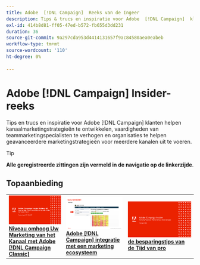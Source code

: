 ```yaml
---
title: Adobe  [!DNL Campaign]  Reeks van de Ingeer
description: Tips & trucs en inspiratie voor Adobe  [!DNL Campaign]  klanten helpen kanaalmarketing strategieën evolueren, de vaardigheden van de teammarketing praktiseraar opheffen, en de organisaties helpen meer geavanceerde dwars-kanaal marketing strategieën lanceren.
exl-id: 414b8d81-ff05-47ed-b572-fb655d3dd231
duration: 36
source-git-commit: 9a297cda953d4414131657f9ac84580aea0eabeb
workflow-type: tm+mt
source-wordcount: '110'
ht-degree: 0%

---
```


# Adobe [!DNL Campaign] Insider-reeks

Tips en trucs en inspiratie voor Adobe [!DNL Campaign] klanten helpen kanaalmarketingstrategieën te ontwikkelen, vaardigheden van teammarketingspecialisten te verhogen en organisaties te helpen geavanceerdere marketingstrategieën voor meerdere kanalen uit te voeren.

>[!TIP]
>
>**Alle geregistreerde zittingen zijn vermeld in de navigatie op de linkerzijde**.

## Topaanbieding

<table>
  <tr>
   <td>
      <a href="2022/cross-channel.md">
      <img alt="Niveau uw Cross-channel marketing met Adobe [!DNL Campaign Classic]" src="assets/cross-channel.png"/>
      </a>
      <div>
         <a href="./2022/cross-channel.md"><strong> Niveau omhoog Uw Marketing van het Kanaal met Adobe [!DNL Campaign Classic]</strong></a>
         <br/>
      </div>
   </td>
   <td>
      <a href="2022/integrations.md">
      <img alt="Adobe [!DNL Campaign] integratie met een marketingecosysteem" src="assets/integrations.png"/>
      </a>
      <div>
         <a href="./2022/integrations.md"><strong> Adobe [!DNL Campaign] integratie met een marketing ecosysteem </strong></a>
         <br/>
      </div>
   </td>
   <td>
      <a href="2022/tips.md">
      <img alt="Tips voor het besparen van tijd" src="./assets/tips.png"/>
      </a>
      <div>
         <a href="2022/tips.md"><strong> de besparingstips van de Tijd van pro </strong></a>
         <br/>
      </div>
   </td>
</table>
